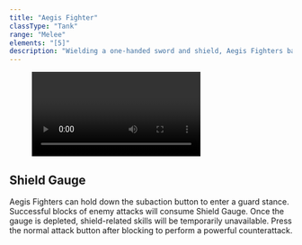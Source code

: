 ```yaml
---
title: "Aegis Fighter"
classType: "Tank"
range: "Melee"
elements: "[5]"
description: "Wielding a one-handed sword and shield, Aegis Fighters battle on the front line, utilizing both offensive and defensive skills that excel in crowd-control and enemy aggro management."
---
```


<script>
    import Video from "$lib/components/Video.svelte";
</script>

<figure>
    <Video
        title="Aegis Fighter Combos"
        id="pDUq_9n3faI"
        bleed
        style="margin: 0"
    />
    <figcaption>
        Demonstration of some Aegis Fighter attacks and animation-cancel combos
    </figcaption>
</figure>

## Shield Gauge
Aegis Fighters can hold down the subaction button to enter a guard stance. Successful blocks of enemy attacks will consume Shield Gauge. Once the gauge is depleted, shield-related skills will be temporarily unavailable. Press the normal attack button after blocking to perform a powerful counterattack.